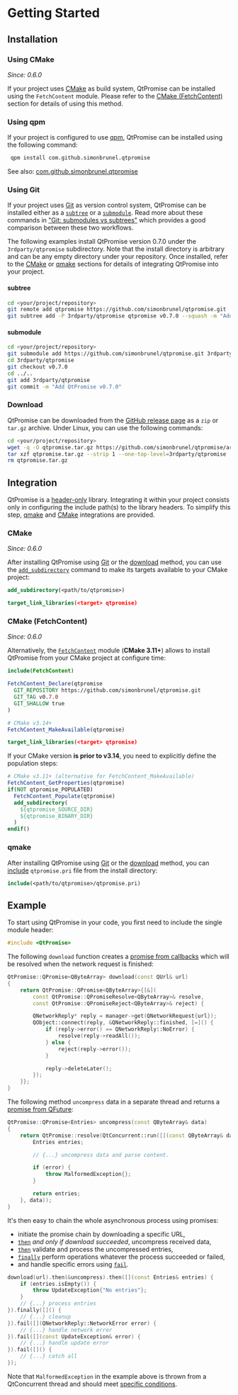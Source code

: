 # Getting Started

## Installation

### Using CMake

*Since: 0.6.0*

If your project uses [CMake](https://cmake.org/) as build system, QtPromise can be installed using
the `FetchContent` module. Please refer to the [CMake (FetchContent)](#cmake-fetchcontent) section
for details of using this method.

### Using qpm

If your project is configured to use [qpm](https://www.qpm.io/), QtPromise can be installed using
the following command:

```sh
 qpm install com.github.simonbrunel.qtpromise
```

See also: [com.github.simonbrunel.qtpromise](https://www.qpm.io/packages/com.github.simonbrunel.qtpromise/)

### Using Git

If your project uses [Git](https://git-scm.com/) as version control system, QtPromise can be
installed either as a [`subtree`](#subtree) or a [`submodule`](#submodule). Read more about these
commands in ["Git: submodules vs subtrees"](https://nering.dev/2016/git-submodules-vs-subtrees/)
which provides a good comparison between these two workflows.

The following examples install QtPromise version 0.7.0 under the `3rdparty/qtpromise` subdirectory.
Note that the install directory is arbitrary and can be any empty directory under your repository.
Once installed, refer to the [CMake](#cmake) or [qmake](#qmake) sections for details of integrating
QtPromise into your project.

#### subtree

```sh
cd <your/project/repository>
git remote add qtpromise https://github.com/simonbrunel/qtpromise.git
git subtree add -P 3rdparty/qtpromise qtpromise v0.7.0 --squash -m "Add QtPromise v0.7.0"
```

#### submodule

```sh
cd <your/project/repository>
git submodule add https://github.com/simonbrunel/qtpromise.git 3rdparty/qtpromise
cd 3rdparty/qtpromise
git checkout v0.7.0
cd ../..
git add 3rdparty/qtpromise
git commit -m "Add QtPromise v0.7.0"
```

### Download

QtPromise can be downloaded from the [GitHub release page](https://github.com/simonbrunel/qtpromise/releases)
as a `zip` or `tar.gz` archive. Under Linux, you can use the following commands:

```sh
cd <your/project/repository>
wget -q -O qtpromise.tar.gz https://github.com/simonbrunel/qtpromise/archive/v0.7.0.tar.gz
tar xzf qtpromise.tar.gz --strip 1 --one-top-level=3rdparty/qtpromise
rm qtpromise.tar.gz
```

## Integration

QtPromise is a [header-only](https://en.wikipedia.org/wiki/Header-only) library. Integrating it
within your project consists only in configuring the include path(s) to the library headers. To
simplify this step, [qmake](#qmake) and [CMake](#cmake) integrations are provided.

### CMake

*Since: 0.6.0*

After installing QtPromise using [Git](#using-git) or the [download](#download) method, you can use
the [`add_subdirectory`](https://cmake.org/cmake/help/latest/command/add_subdirectory.html) command
to make its targets available to your CMake project:

```cmake
add_subdirectory(<path/to/qtpromise>)

target_link_libraries(<target> qtpromise)
```

### CMake (FetchContent)

*Since: 0.6.0*

Alternatively, the [`FetchContent`](https://cmake.org/cmake/help/latest/module/FetchContent.html)
module (**CMake 3.11+**) allows to install QtPromise from your CMake project at configure time:

```cmake
include(FetchContent)

FetchContent_Declare(qtpromise
  GIT_REPOSITORY https://github.com/simonbrunel/qtpromise.git
  GIT_TAG v0.7.0
  GIT_SHALLOW true
)

# CMake v3.14+
FetchContent_MakeAvailable(qtpromise)

target_link_libraries(<target> qtpromise)
```

If your CMake version **is prior to v3.14**, you need to explicitly define the population steps:

```cmake
# CMake v3.11+ (alternative for FetchContent_MakeAvailable)
FetchContent_GetProperties(qtpromise)
if(NOT qtpromise_POPULATED)
  FetchContent_Populate(qtpromise)
  add_subdirectory(
    ${qtpromise_SOURCE_DIR}
    ${qtpromise_BINARY_DIR}
  )
endif()
```

### qmake

After installing QtPromise using [Git](#using-git) or the [download](#download) method, you can
[include](https://doc.qt.io/qt-5/qmake-test-function-reference.html#include-filename) `qtpromise.pri`
file from the install directory:

```cmake
include(<path/to/qtpromise>/qtpromise.pri)
```

## Example

To start using QtPromise in your code, you first need to include the single module header:

```cpp
#include <QtPromise>
```

The following `download` function creates a [promise from callbacks](qpromise/constructor.md) which
will be resolved when the network request is finished:

```cpp
QtPromise::QPromise<QByteArray> download(const QUrl& url)
{
    return QtPromise::QPromise<QByteArray>{[&](
        const QtPromise::QPromiseResolve<QByteArray>& resolve,
        const QtPromise::QPromiseReject<QByteArray>& reject) {

        QNetworkReply* reply = manager->get(QNetworkRequest{url});
        QObject::connect(reply, &QNetworkReply::finished, [=]() {
            if (reply->error() == QNetworkReply::NoError) {
                resolve(reply->readAll());
            } else {
                reject(reply->error());
            }

            reply->deleteLater();
        });
    }};
}
```

The following method `uncompress` data in a separate thread and returns a [promise from QFuture](qtconcurrent.md):

```cpp
QtPromise::QPromise<Entries> uncompress(const QByteArray& data)
{
    return QtPromise::resolve(QtConcurrent::run([](const QByteArray& data) {
        Entries entries;

        // {...} uncompress data and parse content.

        if (error) {
            throw MalformedException{};
        }

        return entries;
    }, data));
}
```

It's then easy to chain the whole asynchronous process using promises:

- initiate the promise chain by downloading a specific URL,
- [`then`](qpromise/then.md) *and only if download succeeded*, uncompress received data,
- [`then`](qpromise/then.md) validate and process the uncompressed entries,
- [`finally`](qpromise/finally.md) perform operations whatever the process succeeded or failed,
- and handle specific errors using [`fail`](qpromise/fail.md).

```cpp
download(url).then(&uncompress).then([](const Entries& entries) {
    if (entries.isEmpty()) {
        throw UpdateException{"No entries"};
    }
    // {...} process entries
}).finally([]() {
    // {...} cleanup
}).fail([](QNetworkReply::NetworkError error) {
    // {...} handle network error
}).fail([](const UpdateException& error) {
    // {...} handle update error
}).fail([]() {
    // {...} catch all
});
```

Note that `MalformedException` in the example above is thrown from a QtConcurrent thread and should
meet [specific conditions](qtconcurrent.md#error).
